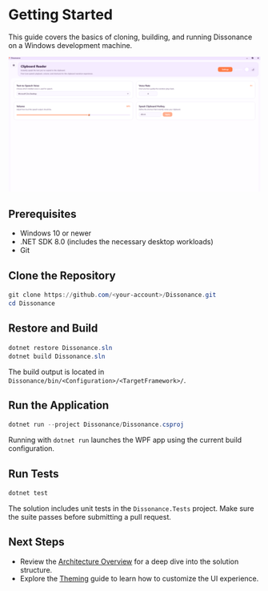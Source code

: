 # Getting Started

This guide covers the basics of cloning, building, and running Dissonance on a Windows development machine.

![Clipboard Reader – light mode](../Dissonance/Dissonance/Assets/Wiki/clipboard_reader_page_light_mode.png)

## Prerequisites

- Windows 10 or newer
- .NET SDK 8.0 (includes the necessary desktop workloads)
- Git

## Clone the Repository

```powershell
git clone https://github.com/<your-account>/Dissonance.git
cd Dissonance
```

## Restore and Build

```powershell
dotnet restore Dissonance.sln
dotnet build Dissonance.sln
```

The build output is located in `Dissonance/bin/<Configuration>/<TargetFramework>/`.

## Run the Application

```powershell
dotnet run --project Dissonance/Dissonance.csproj
```

Running with `dotnet run` launches the WPF app using the current build configuration.

## Run Tests

```powershell
dotnet test
```

The solution includes unit tests in the `Dissonance.Tests` project. Make sure the suite passes before submitting a pull request.

## Next Steps

- Review the [Architecture Overview](./Architecture.md) for a deep dive into the solution structure.
- Explore the [Theming](./Theming.md) guide to learn how to customize the UI experience.
